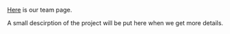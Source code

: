 [Here](admin/team.md) is our team page.

A small descirption of the project will be put here when we get more details.